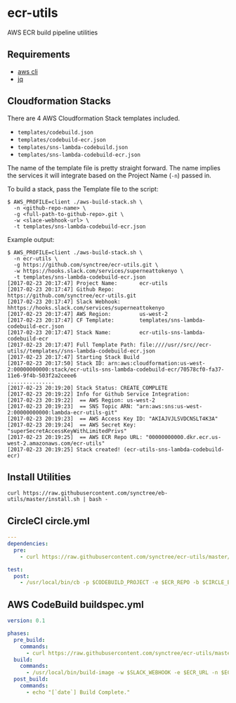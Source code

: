 # ecr-utils
AWS ECR build pipeline utilities

Requirements
---

- [aws cli](http://docs.aws.amazon.com/cli/latest/userguide/installing.html)
- [jq](https://github.com/stedolan/jq)

Cloudformation Stacks
---

There are 4 AWS Cloudformation Stack templates included.

- `templates/codebuild.json`
- `templates/codebuild-ecr.json`
- `templates/sns-lambda-codebuild.json`
- `templates/sns-lambda-codebuild-ecr.json`

The name of the template file is pretty straight forward. The name implies the services it will integrate based on the Project Name (`-n`) passed in.

To build a stack, pass the Template file to the script:

```
$ AWS_PROFILE=client ./aws-build-stack.sh \
  -n <github-repo-name> \
  -g <full-path-to-github-repo>.git \
  -w <slace-webhook-url> \
  -t templates/sns-lambda-codebuild-ecr.json
```

Example output:

```
$ AWS_PROFILE=client ./aws-build-stack.sh \
  -n ecr-utils \
  -g https://github.com/synctree/ecr-utils.git \
  -w https://hooks.slack.com/services/superneattokenyo \
  -t templates/sns-lambda-codebuild-ecr.json
[2017-02-23 20:17:47] Project Name:       ecr-utils
[2017-02-23 20:17:47] Github Repo:        https://github.com/synctree/ecr-utils.git
[2017-02-23 20:17:47] Slack Webhook:      hhttps://hooks.slack.com/services/superneattokenyo
[2017-02-23 20:17:47] AWS Region:         us-west-2
[2017-02-23 20:17:47] CF Template:        templates/sns-lambda-codebuild-ecr.json
[2017-02-23 20:17:47] Stack Name:         ecr-utils-sns-lambda-codebuild-ecr
[2017-02-23 20:17:47] Full Template Path: file:////usr//src//ecr-utils//templates//sns-lambda-codebuild-ecr.json
[2017-02-23 20:17:47] Starting Stack Build
[2017-02-23 20:17:50] Stack ID: arn:aws:cloudformation:us-west-2:00000000000:stack/ecr-utils-sns-lambda-codebuild-ecr/70578cf0-fa37-11e6-9f4b-503f2a2ceee6
...............
[2017-02-23 20:19:20] Stack Status: CREATE_COMPLETE
[2017-02-23 20:19:22] Info for Github Service Integration:
[2017-02-23 20:19:22]  == AWS Region: us-west-2
[2017-02-23 20:19:23]  == SNS Topic ARN: "arn:aws:sns:us-west-2:00000000000:lambda-ecr-utils-git"
[2017-02-23 20:19:23]  == AWS Access Key ID: "AKIAJVJLSVDCNSLT4K3A"
[2017-02-23 20:19:24]  == AWS Secret Key: "superSecretAccessKeyWithLimitedPrivs"
[2017-02-23 20:19:25]  == AWS ECR Repo URL: "00000000000.dkr.ecr.us-west-2.amazonaws.com/ecr-utils"
[2017-02-23 20:19:25] Stack created! (ecr-utils-sns-lambda-codebuild-ecr)
```

Install Utilities
---

```
curl https://raw.githubusercontent.com/synctree/eb-utils/master/install.sh | bash -
```

CircleCI circle.yml
---

```yaml
---
dependencies:
  pre:
    - curl https://raw.githubusercontent.com/synctree/ecr-utils/master/install.sh | bash -

test:
  post:
    - /usr/local/bin/cb -p $CODEBUILD_PROJECT -e $ECR_REPO -b $CIRCLE_BRANCH
```

AWS CodeBuild buildspec.yml
---

```yaml
version: 0.1

phases:
  pre_build:
    commands:
      - curl https://raw.githubusercontent.com/synctree/ecr-utils/master/install.sh | bash -
  build:
    commands:
      - /usr/local/bin/build-image -w $SLACK_WEBHOOK -e $ECR_URL -n $ECR_REPO_NAME
  post_build:
    commands:
      - echo "[`date`] Build Complete."
```
